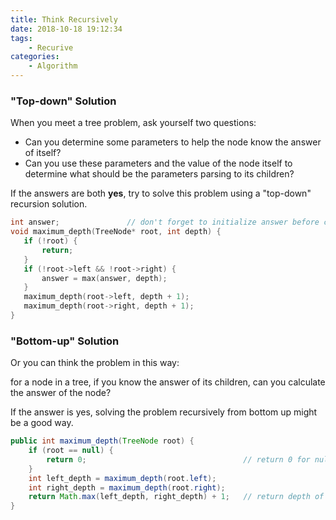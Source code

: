 ```yaml
---
title: Think Recursively
date: 2018-10-18 19:12:34
tags:
	- Recurive
categories:
	- Algorithm
---
```




### "Top-down" Solution

When you meet a tree problem, ask yourself two questions: 

 - Can you determine some parameters to help the node know the answer of itself? 
 - Can you use these parameters and the value of the node itself to determine what should be the parameters parsing to its children? 

<!-- more -->

 If the answers are both **yes**, try to solve this problem using a "top-down" recursion solution.

 ```cpp
 int answer;		       // don't forget to initialize answer before call maximum_depth
void maximum_depth(TreeNode* root, int depth) {
    if (!root) {
        return;
    }
    if (!root->left && !root->right) {
        answer = max(answer, depth);
    }
    maximum_depth(root->left, depth + 1);
    maximum_depth(root->right, depth + 1);
}
 ```

 ### "Bottom-up" Solution

Or you can think the problem in this way: 

for a node in a tree, if you know the answer of its children, can you calculate the answer of the node? 

If the answer is yes, solving the problem recursively from bottom up might be a good way.

```java
public int maximum_depth(TreeNode root) {
	if (root == null) {
		return 0;                                   // return 0 for null node
	}
	int left_depth = maximum_depth(root.left);
	int right_depth = maximum_depth(root.right);
	return Math.max(left_depth, right_depth) + 1;	// return depth of the subtree rooted at root
}
```
